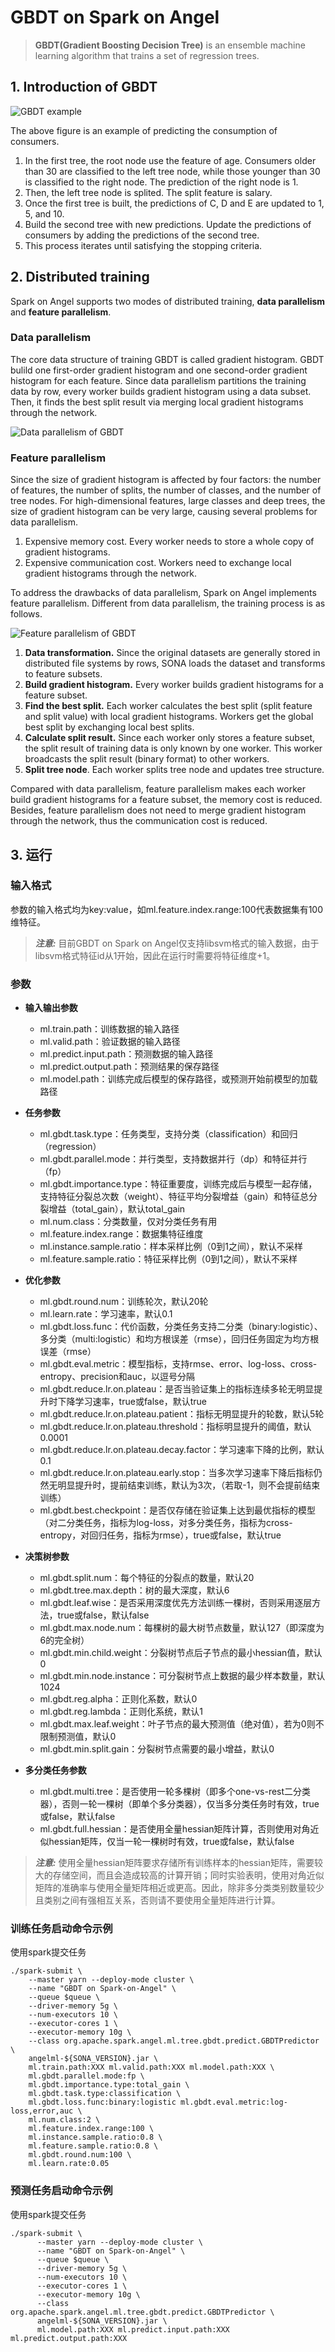 # GBDT on Spark on Angel

> **GBDT(Gradient Boosting Decision Tree)** is an ensemble machine learning algorithm that trains a set of regression trees.

## 1. Introduction of GBDT

![GBDT example](imgs/gbdt_example.png)

The above figure is an example of predicting the consumption of consumers.

1. In the first tree, the root node use the feature of age. 
Consumers older than 30 are classified to the left tree node, while those younger than 30 is classified to the right node.
The prediction of the right node is 1.
2. Then, the left tree node is splited. The split feature is salary.
3. Once the first tree is built, the predictions of C, D and E are updated to 1, 5, and 10.
4. Build the second tree with new predictions. Update the predictions of consumers by adding the predictions of the second tree.
5. This process iterates until satisfying the stopping criteria.

## 2. Distributed training

Spark on Angel supports two modes of distributed training, **data parallelism** and **feature parallelism**.

### Data parallelism

The core data structure of training GBDT is called gradient histogram.
GBDT bulild one first-order gradient histogram and one second-order gradient histogram for each feature.
Since data parallelism partitions the training data by row, every worker builds gradient histogram using a data subset.
Then, it finds the best split result via merging local gradient histograms through the network.

![Data parallelism of GBDT](imgs/gbdt-dp.png)

### Feature parallelism

Since the size of gradient histogram is affected by four factors: the number of features, the number of splits, the number of classes, and the number of tree nodes.
For high-dimensional features, large classes and deep trees, the size of gradient histogram can be very large,
causing several problems for data parallelism.
 
1. Expensive memory cost. Every worker needs to store a whole copy of gradient histograms.
2. Expensive communication cost. Workers need to exchange local gradient histograms through the network.

To address the drawbacks of data parallelism, Spark on Angel implements feature parallelism.
Different from data parallelism, the training process is as follows.

![Feature parallelism of GBDT](imgs/gbdt-fp.png)

1. **Data transformation.** 
Since the original datasets are generally stored in distributed file systems by rows, SONA loads the dataset and transforms to feature subsets.
2. **Build gradient histogram.**
Every worker builds gradient histograms for a feature subset.
3. **Find the best split.** 
Each worker calculates the best split (split feature and split value) with local gradient histograms.
Workers get the global best split by exchanging local best splits.
4. **Calculate split result.**
Since each worker only stores a feature subset, the split result of training data is only known by one worker.
This worker broadcasts the split result (binary format) to other workers.
5. **Split tree node**.
Each worker splits tree node and updates tree structure.

Compared with data parallelism, feature parallelism makes each worker build gradient histograms for a feature subset, the memory cost is reduced.
Besides, feature parallelism does not need to merge gradient histogram through the network, thus the communication cost is reduced.

## 3. 运行

###  输入格式
参数的输入格式均为key:value，如ml.feature.index.range:100代表数据集有100维特征。

> **_注意:_**  目前GBDT on Spark on Angel仅支持libsvm格式的输入数据，由于libsvm格式特征id从1开始，因此在运行时需要将特征维度+1。

### 参数

* **输入输出参数**
	* ml.train.path：训练数据的输入路径
	* ml.valid.path：验证数据的输入路径
	* ml.predict.input.path：预测数据的输入路径
	* ml.predict.output.path：预测结果的保存路径
	* ml.model.path：训练完成后模型的保存路径，或预测开始前模型的加载路径

* **任务参数**
  * ml.gbdt.task.type：任务类型，支持分类（classification）和回归（regression）
  * ml.gbdt.parallel.mode：并行类型，支持数据并行（dp）和特征并行（fp）
  * ml.gbdt.importance.type：特征重要度，训练完成后与模型一起存储，支持特征分裂总次数（weight）、特征平均分裂增益（gain）和特征总分裂增益（total_gain），默认total_gain
  * ml.num.class：分类数量，仅对分类任务有用
  * ml.feature.index.range：数据集特征维度
  * ml.instance.sample.ratio：样本采样比例（0到1之间），默认不采样
  * ml.feature.sample.ratio：特征采样比例（0到1之间），默认不采样
* **优化参数**
  * ml.gbdt.round.num：训练轮次，默认20轮
  * ml.learn.rate：学习速率，默认0.1
  * ml.gbdt.loss.func：代价函数，分类任务支持二分类（binary:logistic）、多分类（multi:logistic）和均方根误差（rmse），回归任务固定为均方根误差（rmse）
  * ml.gbdt.eval.metric：模型指标，支持rmse、error、log-loss、cross-entropy、precision和auc，以逗号分隔
  * ml.gbdt.reduce.lr.on.plateau：是否当验证集上的指标连续多轮无明显提升时下降学习速率，true或false，默认true
  * ml.gbdt.reduce.lr.on.plateau.patient：指标无明显提升的轮数，默认5轮
  * ml.gbdt.reduce.lr.on.plateau.threshold：指标明显提升的阈值，默认0.0001
  * ml.gbdt.reduce.lr.on.plateau.decay.factor：学习速率下降的比例，默认0.1
  * ml.gbdt.reduce.lr.on.plateau.early.stop：当多次学习速率下降后指标仍然无明显提升时，提前结束训练，默认为3次，（若取-1，则不会提前结束训练）
  * ml.gbdt.best.checkpoint：是否仅存储在验证集上达到最优指标的模型（对二分类任务，指标为log-loss，对多分类任务，指标为cross-entropy，对回归任务，指标为rmse），true或false，默认true
* **决策树参数**
  * ml.gbdt.split.num：每个特征的分裂点的数量，默认20
  * ml.gbdt.tree.max.depth：树的最大深度，默认6
  * ml.gbdt.leaf.wise：是否采用深度优先方法训练一棵树，否则采用逐层方法，true或false，默认false
  * ml.gbdt.max.node.num：每棵树的最大树节点数量，默认127（即深度为6的完全树）
  * ml.gbdt.min.child.weight：分裂树节点后子节点的最小hessian值，默认0
  * ml.gbdt.min.node.instance：可分裂树节点上数据的最少样本数量，默认1024
  * ml.gbdt.reg.alpha：正则化系数，默认0
  * ml.gbdt.reg.lambda：正则化系统，默认1
  * ml.gbdt.max.leaf.weight：叶子节点的最大预测值（绝对值），若为0则不限制预测值，默认0
  * ml.gbdt.min.split.gain：分裂树节点需要的最小增益，默认0
* **多分类任务参数**
  * ml.gbdt.multi.tree：是否使用一轮多棵树（即多个one-vs-rest二分类器），否则一轮一棵树（即单个多分类器），仅当多分类任务时有效，true或false，默认false
  * ml.gbdt.full.hessian：是否使用全量hessian矩阵计算，否则使用对角近似hessian矩阵，仅当一轮一棵树时有效，true或false，默认false

> **_注意:_**  使用全量hessian矩阵要求存储所有训练样本的hessian矩阵，需要较大的存储空间，而且会造成较高的计算开销；同时实验表明，使用对角近似矩阵的准确率与使用全量矩阵相近或更高。因此，除非多分类类别数量较少且类别之间有强相互关系，否则请不要使用全量矩阵进行计算。

### 训练任务启动命令示例

使用spark提交任务

```shell
./spark-submit \
    --master yarn --deploy-mode cluster \
    --name "GBDT on Spark-on-Angel" \
    --queue $queue \
    --driver-memory 5g \  
    --num-executors 10 \  
    --executor-cores 1 \  
    --executor-memory 10g \   
    --class org.apache.spark.angel.ml.tree.gbdt.predict.GBDTPredictor \  
    angelml-${SONA_VERSION}.jar \   
    ml.train.path:XXX ml.valid.path:XXX ml.model.path:XXX \  
    ml.gbdt.parallel.mode:fp \ 
    ml.gbdt.importance.type:total_gain \
    ml.gbdt.task.type:classification \
    ml.gbdt.loss.func:binary:logistic ml.gbdt.eval.metric:log-loss,error,auc \  
    ml.num.class:2 \
    ml.feature.index.range:100 \ 
    ml.instance.sample.ratio:0.8 \ 
    ml.feature.sample.ratio:0.8 \ 
    ml.gbdt.round.num:100 \
    ml.learn.rate:0.05    
```

### 预测任务启动命令示例

使用spark提交任务

```shell
./spark-submit \
      --master yarn --deploy-mode cluster \ 
      --name "GBDT on Spark-on-Angel" \
      --queue $queue \
      --driver-memory 5g \  
      --num-executors 10 \  
      --executor-cores 1 \  
      --executor-memory 10g \   
      --class org.apache.spark.angel.ml.tree.gbdt.predict.GBDTPredictor \  
      angelml-${SONA_VERSION}.jar \
      ml.model.path:XXX ml.predict.input.path:XXX ml.predict.output.path:XXX
```



